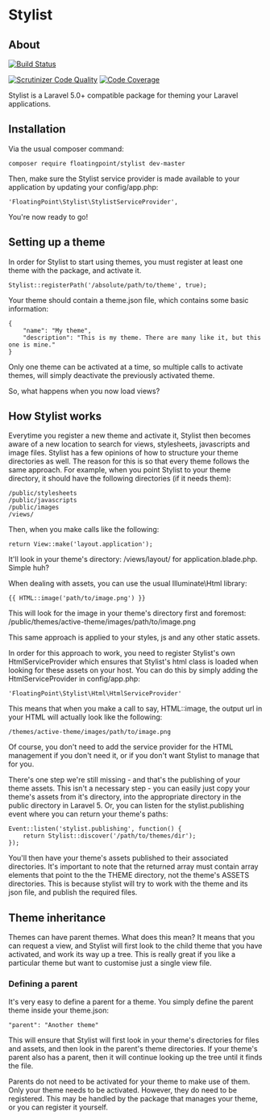 # Stylist
## About

[![Build Status](https://travis-ci.org/floatingpointsoftware/stylist.svg?branch=master)](https://travis-ci.org/floatingpointsoftware/stylist)

[![Scrutinizer Code Quality](https://scrutinizer-ci.com/g/floatingpointsoftware/stylist/badges/quality-score.png?b=master)](https://scrutinizer-ci.com/g/floatingpointsoftware/stylist/?branch=master)
[![Code Coverage](https://scrutinizer-ci.com/g/floatingpointsoftware/stylist/badges/coverage.png?b=master)](https://scrutinizer-ci.com/g/floatingpointsoftware/stylist/?branch=master)

Stylist is a Laravel 5.0+ compatible package for theming your Laravel applications.

## Installation

Via the usual composer command:

    composer require floatingpoint/stylist dev-master

Then, make sure the Stylist service provider is made available to your application by updating your config/app.php:

    'FloatingPoint\Stylist\StylistServiceProvider',

You're now ready to go!

## Setting up a theme

In order for Stylist to start using themes, you must register at least one theme with the package, and activate it.

    Stylist::registerPath('/absolute/path/to/theme', true);

Your theme should contain a theme.json file, which contains some basic information:

    {
        "name": "My theme",
        "description": "This is my theme. There are many like it, but this one is mine."
    }

Only one theme can be activated at a time, so multiple calls to activate themes, will simply deactivate the previously activated theme.

So, what happens when you now load views?

## How Stylist works

Everytime you register a new theme and activate it, Stylist then becomes aware of a new location to search for views, stylesheets, 
javascripts and image files. Stylist has a few opinions of how to structure your theme directories as well. The reason for this is 
so that every theme follows the same approach. For example, when you point Stylist to your theme directory, it should have the 
following directories (if it needs them):

    /public/stylesheets
    /public/javascripts
    /public/images
    /views/

Then, when you make calls like the following:

    return View::make('layout.application');

It'll look in your theme's directory: /views/layout/ for application.blade.php. Simple huh?

When dealing with assets, you can use the usual Illuminate\Html library:

    {{ HTML::image('path/to/image.png') }}

This will look for the image in your theme's directory first and foremost: /public/themes/active-theme/images/path/to/image.png

This same approach is applied to your styles, js and any other static assets.

In order for this approach to work, you need to register Stylist's own HtmlServiceProvider which ensures that Stylist's html class is 
loaded when looking for these assets on your host. You can do this by simply adding the HtmlServiceProvider in config/app.php:

    'FloatingPoint\Stylist\Html\HtmlServiceProvider'

This means that when you make a call to say, HTML::image, the output url in your HTML will actually look like the following:

    /themes/active-theme/images/path/to/image.png

Of course, you don't need to add the service provider for the HTML management if you don't need it, or if you don't want Stylist 
to manage that for you.

There's one step we're still missing - and that's the publishing of your theme assets. This isn't a necessary step - you can easily 
just copy your theme's assets from it's directory, into the appropriate directory in the public directory in Laravel 5. Or, you can 
listen for the stylist.publishing event where you can return your theme's paths:

    Event::listen('stylist.publishing', function() {
        return Stylist::discover('/path/to/themes/dir');
    });
    
You'll then have your theme's assets published to their associated directories. It's important to note that the returned array must
contain array elements that point to the the THEME directory, not the theme's ASSETS directories. This is because stylist will try
to work with the theme and its json file, and publish the required files.

## Theme inheritance

Themes can have parent themes. What does this mean? It means that you can request a view, and Stylist will first look to the child theme that you have activated, and work its way up a tree. This is really great if you like a particular theme but want to customise just a single view file.

### Defining a parent

It's very easy to define a parent for a theme. You simply define the parent theme inside your theme.json:

    "parent": "Another theme"

This will ensure that Stylist will first look in your theme's directories for files and assets, and then look in the parent's theme directories. If your theme's parent also has a parent, then it will continue looking up the tree until it finds the file.

Parents do not need to be activated for your theme to make use of them. Only your theme needs to be activated. However, they do need to be registered. This may be handled by the package that manages your theme, or you can register it yourself.
